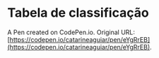 # Tabela de classificação

A Pen created on CodePen.io. Original URL: [https://codepen.io/catarineaguiar/pen/eYgRrEB](https://codepen.io/catarineaguiar/pen/eYgRrEB).


